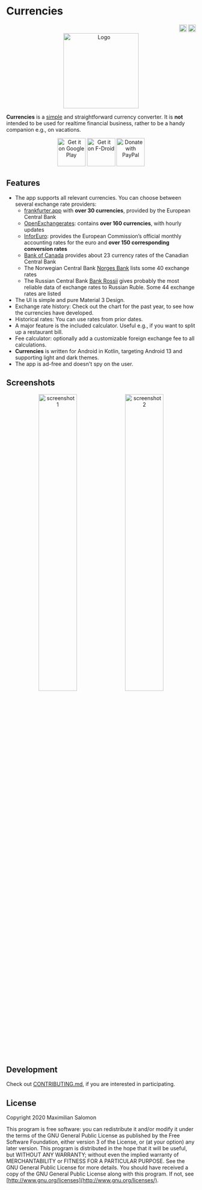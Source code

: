 # Currencies

<!-- badges -->
<div align="right">
   <a href="https://translate.codeberg.org/engage/currencies/"><img alt="translation status" height="20" src="https://translate.codeberg.org/widgets/currencies/-/svg-badge.svg"></a>
   <img alt="build status" height="20" src="https://github.com/sal0max/currencies/actions/workflows/build.yaml/badge.svg">
</div>

<!-- logo -->
<div align="center">
   <img alt="Logo" height="200" src="art/ic_launcher/ic_launcher_foreground.svg">
</div>

**Currencies** is a [simple](https://en.wikipedia.org/wiki/KISS_principle) and straightforward currency converter.
It is **not** intended to be used for realtime financial business, rather to be a handy companion e.g., on vacations.

<!-- buttons -->
<div align="center">
   <a href="https://play.google.com/store/apps/details?id=de.salomax.currencies"><img alt="Get it on Google Play" height="75" src="https://play.google.com/intl/en_us/badges/images/generic/en_badge_web_generic.png"></a>
   <a href="https://f-droid.org/packages/de.salomax.currencies/"><img alt="Get it on F-Droid" height="75" src="https://f-droid.org/badge/get-it-on.png"></a>
   <a href="https://www.paypal.com/donate?hosted_button_id=2JCY7E99V9DGC"><img alt="Donate with PayPal" height="75" src="https://raw.githubusercontent.com/aha999/DonateButtons/master/Paypal.png"></a>
</div>

## Features

* The app supports all relevant currencies. You can choose between several exchange rate providers:
   * [frankfurter.app](https://frankfurter.app/) with **over 30 currencies**, provided by the European Central Bank
   * [OpenExchangerates](https://openexchangerates.org/): contains **over 160 currencies**, with hourly updates
   * [InforEuro](https://commission.europa.eu/funding-tenders/procedures-guidelines-tenders/information-contractors-and-beneficiaries/exchange-rate-inforeuro_en): provides the European Commission’s official monthly accounting rates for the euro and **over 150 corresponding conversion rates**
   * [Bank of Canada](https://www.bankofcanada.ca/rates/exchange/daily-exchange-rates/) provides about 23 currency rates of the Canadian Central Bank
   * The Norwegian Central Bank [Norges Bank](https://www.norges-bank.no/en/topics/Statistics/exchange_rates/) lists some 40 exchange rates
   * The Russian Central Bank [Bank Rossii](https://cbr.ru/eng/currency_base/daily/) gives probably the most reliable data of exchange rates to Russian Ruble. Some 44 exchange rates are listed
* The UI is simple and pure Material 3 Design.
* Exchange rate history: Check out the chart for the past year, to see how the currencies have developed.
* Historical rates: You can use rates from prior dates.
* A major feature is the included calculator. Useful e.g., if you want to split up a restaurant bill.
* Fee calculator: optionally add a customizable foreign exchange fee to all calculations.
* **Currencies** is written for Android in Kotlin, targeting Android 13 and supporting light and dark themes.
* The app is ad-free and doesn't spy on the user.

## Screenshots

<div align="center">
   <img src="art/screenshots/screen01.png" width="45%" alt="screenshot 1">
   <img src="art/screenshots/screen03.png" width="45%" alt="screenshot 2">
</div>

## Development

Check out [CONTRIBUTING.md](CONTRIBUTING.md), if you are interested in participating.

## License

Copyright 2020 Maximilian Salomon

This program is free software: you can redistribute it and/or modify it under the terms of the GNU General Public License as published by the Free Software Foundation, either version 3 of the License, or (at your option) any later version.
This program is distributed in the hope that it will be useful, but WITHOUT ANY WARRANTY; without even the implied warranty of MERCHANTABILITY or FITNESS FOR A PARTICULAR PURPOSE. See the GNU General Public License for more details.
You should have received a copy of the GNU General Public License along with this program. If not, see [http://www.gnu.org/licenses](http://www.gnu.org/licenses/).
